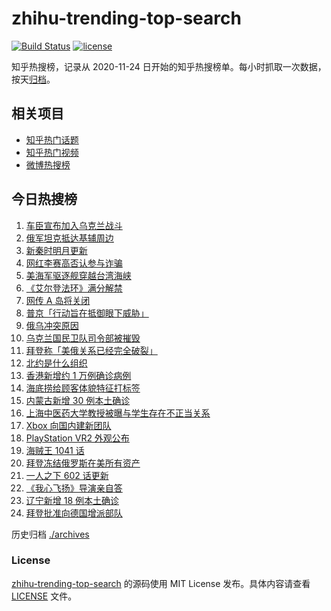 # zhihu-trending-top-search

[![Build Status](https://github.com/justjavac/zhihu-trending-top-search/workflows/ci/badge.svg?branch=main)](https://github.com/justjavac/zhihu-trending-top-search/actions)
[![license](https://img.shields.io/github/license/justjavac/zhihu-trending-top-search)](https://github.com/justjavac/zhihu-trending-top-search/blob/main/LICENSE)

知乎热搜榜，记录从 2020-11-24 日开始的知乎热搜榜单。每小时抓取一次数据，按天[归档](./archives)。

## 相关项目

- [知乎热门话题](https://github.com/justjavac/zhihu-trending-hot-questions)
- [知乎热门视频](https://github.com/justjavac/zhihu-trending-hot-video)
- [微博热搜榜](https://github.com/justjavac/weibo-trending-hot-search)

## 今日热搜榜

<!-- BEGIN -->
<!-- 最后更新时间 Sat Feb 26 2022 11:07:47 GMT+0800 (China Standard Time) -->

1. [车臣宣布加入乌克兰战斗](https://www.zhihu.com/search?q=车臣)
1. [俄军坦克抵达基辅周边](https://www.zhihu.com/search?q=俄罗斯乌克兰)
1. [新秦时明月更新](https://www.zhihu.com/search?q=新秦时明月)
1. [网红李赛高否认参与诈骗](https://www.zhihu.com/search?q=李赛高)
1. [美海军驱逐舰穿越台湾海峡](https://www.zhihu.com/search?q=美海军驱逐舰)
1. [《艾尔登法环》满分解禁](https://www.zhihu.com/search?q=艾尔登法环)
1. [网传 A 岛将关闭](https://www.zhihu.com/search?q=a岛)
1. [普京「行动旨在抵御眼下威胁」](https://www.zhihu.com/search?q=普京讲话)
1. [俄乌冲突原因](https://www.zhihu.com/search?q=俄乌冲突原因)
1. [乌克兰国民卫队司令部被摧毁](https://www.zhihu.com/search?q=乌克兰国民卫队司令部)
1. [拜登称「美俄关系已经完全破裂」](https://www.zhihu.com/search?q=美俄)
1. [北约是什么组织](https://www.zhihu.com/search?q=北约是什么组织)
1. [香港新增约 1 万例确诊病例](https://www.zhihu.com/search?q=香港疫情)
1. [海底捞给顾客体貌特征打标签](https://www.zhihu.com/search?q=海底捞)
1. [内蒙古新增 30 例本土确诊](https://www.zhihu.com/search?q=内蒙古新增)
1. [上海中医药大学教授被曝与学生存在不正当关系](https://www.zhihu.com/search?q=上海中医药大学)
1. [Xbox 向国内建新团队](https://www.zhihu.com/search?q=xbox)
1. [PlayStation VR2 外观公布](https://www.zhihu.com/search?q=PlayStation)
1. [海贼王 1041 话](https://www.zhihu.com/search?q=海贼王)
1. [拜登冻结俄罗斯在美所有资产](https://www.zhihu.com/search?q=美国俄罗斯)
1. [一人之下 602 话更新](https://www.zhihu.com/search?q=一人之下)
1. [《我心飞扬》导演亲自答](https://www.zhihu.com/search?q=我心飞扬)
1. [辽宁新增 18 例本土确诊](https://www.zhihu.com/search?q=辽宁新增)
1. [拜登批准向德国增派部队](https://www.zhihu.com/search?q=美国总统拜登)

<!-- END -->

历史归档 [./archives](./archives)

### License

[zhihu-trending-top-search](https://github.com/justjavac/zhihu-trending-top-search)
的源码使用 MIT License 发布。具体内容请查看 [LICENSE](./LICENSE) 文件。

